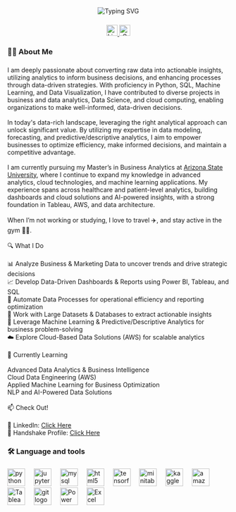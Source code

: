 <div align="center">
  <img src="https://readme-typing-svg.demolab.com/?lines=Hi,%20I'm%20Akash%20Kumar!;Data%20Analyst%20|%20Business%20Analyst;Machine%20Learning%20Enthusiast;Always%20learning%20new%20things&font=Fira%20Code&center=true&width=440&height=45&color=f75c7e&vCenter=true&pause=1000&size=22" alt="Typing SVG">

</div>

###

<div align="center">
  <a href="https://www.linkedin.com/in/akash-network/" target="_blank">
    <img src="https://img.shields.io/static/v1?message=LinkedIn&logo=linkedin&label=&color=0077B5&logoColor=white&labelColor=&style=for-the-badge" height="25" alt="LinkedIn logo" />
  </a>
   
  <a href="mailto:akuma492@asu.edu">
    <img src="https://img.shields.io/static/v1?message=Gmail&logo=gmail&label=&color=D14836&logoColor=white&labelColor=&style=for-the-badge" height="25" alt="Gmail logo" />
  </a>
</div>


###

<h3 align="left">👩‍💻  About Me</h3>

###

<p align="left">I am deeply passionate about converting raw data into actionable insights, utilizing analytics to inform business decisions, and enhancing processes through data-driven strategies. With proficiency in Python, SQL, Machine Learning, and Data Visualization, I have contributed to diverse projects in business and data analytics, Data Science, and cloud computing, enabling organizations to make well-informed, data-driven decisions.<br><br>
In today's data-rich landscape, leveraging the right analytical approach can unlock significant value. By utilizing my expertise in data modeling, forecasting, and predictive/descriptive analytics, I aim to empower businesses to optimize efficiency, make informed decisions, and maintain a competitive advantage.<br><br>
I am currently pursuing my Master’s in Business Analytics at <a href="https://www.asu.edu/">Arizona State University</a>, where I continue to expand my knowledge in advanced analytics, cloud technologies, and machine learning applications. My experience spans across healthcare and patient-level analytics, building dashboards and cloud solutions and AI-powered insights, with a strong foundation in Tableau, AWS, and data architecture.<br><br>
When I’m not working or studying, I love to travel ✈️, and stay active in the gym 🏋️‍♂️.<br><br>🔍 What I Do<br><br>📊 Analyze Business & Marketing Data to uncover trends and drive strategic decisions<br>📈 Develop Data-Driven Dashboards & Reports using Power BI, Tableau, and SQL<br>🔄 Automate Data Processes for operational efficiency and reporting optimization<br>📡 Work with Large Datasets & Databases to extract actionable insights<br>🤖 Leverage Machine Learning & Predictive/Descriptive Analytics for business problem-solving<br>☁️ Explore Cloud-Based Data Solutions (AWS) for scalable analytics<br><br>🌱 Currently Learning<br><br>Advanced Data Analytics & Business Intelligence<br>Cloud Data Engineering (AWS)<br>Applied Machine Learning for Business Optimization<br>NLP and AI-Powered Data Solutions<br><br>📫 Check Out!<br><br>🔗 LinkedIn: <a href="https://www.linkedin.com/in/akash-network/">Click Here</a><br>🤝 Handshake Profile: <a href="https://asu.joinhandshake.com/profiles/zcr9s3">Click Here</a><br>

###

<h3 align="left">🛠 Language and tools</h3>

###

<div align="left">
  <img src="https://cdn.jsdelivr.net/gh/devicons/devicon/icons/python/python-original.svg" height="40" alt="python logo"  />
  <img width="12" />
  <img src="https://cdn.jsdelivr.net/gh/devicons/devicon/icons/jupyter/jupyter-original.svg" height="40" alt="jupyter logo"  />
  <img width="12" />
  <img src="https://cdn.jsdelivr.net/gh/devicons/devicon/icons/mysql/mysql-original.svg" height="40" alt="mysql logo"  />
  <img width="12" />
  <img src="https://cdn.jsdelivr.net/gh/devicons/devicon/icons/html5/html5-original.svg" height="40" alt="html5 logo"  />
  <img width="12" />
  <img src="https://cdn.jsdelivr.net/gh/devicons/devicon/icons/tensorflow/tensorflow-original.svg" height="40" alt="tensorflow logo"  />
  <img width="12" />
  <img src="https://cdn.jsdelivr.net/gh/devicons/devicon/icons/minitab/minitab-original.svg" height="40" alt="minitab logo"  />
  <img width="12" />
  <img src="https://cdn.jsdelivr.net/gh/devicons/devicon/icons/kaggle/kaggle-original.svg" height="40" alt="kaggle logo"  />
  <img width="12" />
  <img src="https://skillicons.dev/icons?i=aws" height="40" alt="amazonwebservices logo"  />
  <img width="12" />
  <img src="https://logos-world.net/wp-content/uploads/2021/10/Tableau-Symbol.png" height="40" alt="Tableau logo" />
  <img width="12" />
  <img src="https://skillicons.dev/icons?i=git" height="40" alt="git logo"  />
  <img width="12" />
  <img src="https://upload.wikimedia.org/wikipedia/commons/c/cf/New_Power_BI_Logo.svg" height="40" alt="Power BI logo"  />
  <img width="12" />
  <img src="https://brandlogos.net/wp-content/uploads/2020/03/Microsoft-Excel-logo.png" height="40" alt="Excel logo"  />
</div>
